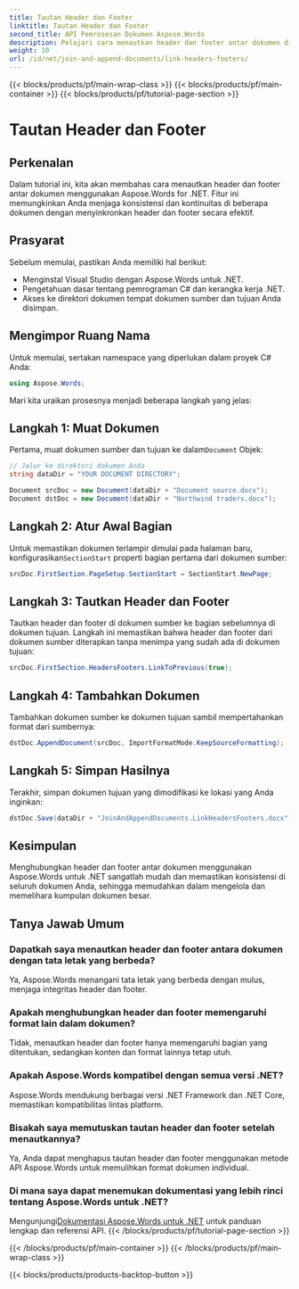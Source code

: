 ```yaml
---
title: Tautan Header dan Footer
linktitle: Tautan Header dan Footer
second_title: API Pemrosesan Dokumen Aspose.Words
description: Pelajari cara menautkan header dan footer antar dokumen di Aspose.Words untuk .NET. Pastikan konsistensi dan integritas format dengan mudah.
weight: 10
url: /id/net/join-and-append-documents/link-headers-footers/
---
```


{{< blocks/products/pf/main-wrap-class >}}
{{< blocks/products/pf/main-container >}}
{{< blocks/products/pf/tutorial-page-section >}}

# Tautan Header dan Footer

## Perkenalan

Dalam tutorial ini, kita akan membahas cara menautkan header dan footer antar dokumen menggunakan Aspose.Words for .NET. Fitur ini memungkinkan Anda menjaga konsistensi dan kontinuitas di beberapa dokumen dengan menyinkronkan header dan footer secara efektif.

## Prasyarat

Sebelum memulai, pastikan Anda memiliki hal berikut:

- Menginstal Visual Studio dengan Aspose.Words untuk .NET.
- Pengetahuan dasar tentang pemrograman C# dan kerangka kerja .NET.
- Akses ke direktori dokumen tempat dokumen sumber dan tujuan Anda disimpan.

## Mengimpor Ruang Nama

Untuk memulai, sertakan namespace yang diperlukan dalam proyek C# Anda:

```csharp
using Aspose.Words;
```

Mari kita uraikan prosesnya menjadi beberapa langkah yang jelas:

## Langkah 1: Muat Dokumen

 Pertama, muat dokumen sumber dan tujuan ke dalam`Document` Objek:

```csharp
// Jalur ke direktori dokumen Anda
string dataDir = "YOUR DOCUMENT DIRECTORY";

Document srcDoc = new Document(dataDir + "Document source.docx");
Document dstDoc = new Document(dataDir + "Northwind traders.docx");
```

## Langkah 2: Atur Awal Bagian

 Untuk memastikan dokumen terlampir dimulai pada halaman baru, konfigurasikan`SectionStart` properti bagian pertama dari dokumen sumber:

```csharp
srcDoc.FirstSection.PageSetup.SectionStart = SectionStart.NewPage;
```

## Langkah 3: Tautkan Header dan Footer

Tautkan header dan footer di dokumen sumber ke bagian sebelumnya di dokumen tujuan. Langkah ini memastikan bahwa header dan footer dari dokumen sumber diterapkan tanpa menimpa yang sudah ada di dokumen tujuan:

```csharp
srcDoc.FirstSection.HeadersFooters.LinkToPrevious(true);
```

## Langkah 4: Tambahkan Dokumen

Tambahkan dokumen sumber ke dokumen tujuan sambil mempertahankan format dari sumbernya:

```csharp
dstDoc.AppendDocument(srcDoc, ImportFormatMode.KeepSourceFormatting);
```

## Langkah 5: Simpan Hasilnya

Terakhir, simpan dokumen tujuan yang dimodifikasi ke lokasi yang Anda inginkan:

```csharp
dstDoc.Save(dataDir + "JoinAndAppendDocuments.LinkHeadersFooters.docx");
```

## Kesimpulan

Menghubungkan header dan footer antar dokumen menggunakan Aspose.Words untuk .NET sangatlah mudah dan memastikan konsistensi di seluruh dokumen Anda, sehingga memudahkan dalam mengelola dan memelihara kumpulan dokumen besar.

## Tanya Jawab Umum

### Dapatkah saya menautkan header dan footer antara dokumen dengan tata letak yang berbeda?
Ya, Aspose.Words menangani tata letak yang berbeda dengan mulus, menjaga integritas header dan footer.

### Apakah menghubungkan header dan footer memengaruhi format lain dalam dokumen?
Tidak, menautkan header dan footer hanya memengaruhi bagian yang ditentukan, sedangkan konten dan format lainnya tetap utuh.

### Apakah Aspose.Words kompatibel dengan semua versi .NET?
Aspose.Words mendukung berbagai versi .NET Framework dan .NET Core, memastikan kompatibilitas lintas platform.

### Bisakah saya memutuskan tautan header dan footer setelah menautkannya?
Ya, Anda dapat menghapus tautan header dan footer menggunakan metode API Aspose.Words untuk memulihkan format dokumen individual.

### Di mana saya dapat menemukan dokumentasi yang lebih rinci tentang Aspose.Words untuk .NET?
 Mengunjungi[Dokumentasi Aspose.Words untuk .NET](https://reference.aspose.com/words/net/) untuk panduan lengkap dan referensi API.
{{< /blocks/products/pf/tutorial-page-section >}}

{{< /blocks/products/pf/main-container >}}
{{< /blocks/products/pf/main-wrap-class >}}

{{< blocks/products/products-backtop-button >}}
